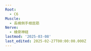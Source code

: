 ```yaml
---
Root:
  - C6
Muscle:
  - 長橈側手根屈筋
Nerve:
  - 橈骨神経
lastmod: '2025-03-08'
last_edited: 2025-02-27T00:00:00.000Z
---
```



